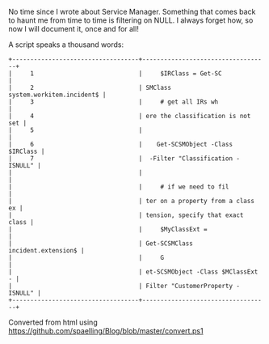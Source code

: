 ﻿No time since I wrote about Service Manager. Something that comes back
to haunt me from time to time is filtering on NULL. I always forget how,
so now I will document it, once and for all!

A script speaks a thousand words:
```
+-----------------------------------+-----------------------------------+
|     1                             |     $IRClass = Get-SC             |
|     2                             | SMClass system.workitem.incident$ |
|     3                             |     # get all IRs wh              |
|     4                             | ere the classification is not set |
|     5                             |                                   |
|     6                             |    Get-SCSMObject -Class $IRClass |
|     7                             |  -Filter "Classification -ISNULL" |
|                                   |                                   |
|                                   |     # if we need to fil           |
|                                   | ter on a property from a class ex |
|                                   | tension, specify that exact class |
|                                   |     $MyClassExt =                 |
|                                   | Get-SCSMClass incident.extension$ |
|                                   |     G                             |
|                                   | et-SCSMObject -Class $MClassExt - |
|                                   | Filter "CustomerProperty -ISNULL" |
+-----------------------------------+-----------------------------------+
```

Converted from html using https://github.com/spaelling/Blog/blob/master/convert.ps1 

